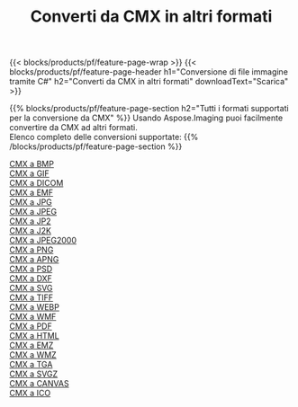 ﻿---
title: Converti da CMX in altri formati 
weight: 3920
url: /it/java/conversion/from/cmx 
lang: it
langdirlevel: 2
locales: zh-hans,ja,it,ru,de,es,fr,nl,id,lt,pl,pt,vi,tr,ko,zh-hant,ar,hi,th,sv,cs,uk,he
description: Usando Aspose.Imaging puoi facilmente convertire da CMX ad altri formati
---

{{< blocks/products/pf/feature-page-wrap >}}
{{< blocks/products/pf/feature-page-header h1="Conversione di file immagine tramite C#" h2="Converti da CMX in altri formati" downloadText="Scarica" >}}


{{% blocks/products/pf/feature-page-section  h2="Tutti i formati supportati per la conversione da CMX" %}}
Usando Aspose.Imaging puoi facilmente convertire da CMX ad altri formati.
<br/>
Elenco completo delle conversioni supportate:
{{% /blocks/products/pf/feature-page-section %}}
<div class="container-fluid productfamilypage bg-gray">
    <div class="convertypes bg-gray agp-content section">
        <div class="container">
		<div class="row other-converters">
		    <div class='col-md-2 other-converter remove-lp remove-rp'><a href="/imaging/it/java/conversion/cmx-to-bmp" >CMX a BMP</a></div><div class='col-md-2 other-converter remove-lp remove-rp'><a href="/imaging/it/java/conversion/cmx-to-gif" >CMX a GIF</a></div><div class='col-md-2 other-converter remove-lp remove-rp'><a href="/imaging/it/java/conversion/cmx-to-dicom" >CMX a DICOM</a></div><div class='col-md-2 other-converter remove-lp remove-rp'><a href="/imaging/it/java/conversion/cmx-to-emf" >CMX a EMF</a></div><div class='col-md-2 other-converter remove-lp remove-rp'><a href="/imaging/it/java/conversion/cmx-to-jpg" >CMX a JPG</a></div><div class='col-md-2 other-converter remove-lp remove-rp'><a href="/imaging/it/java/conversion/cmx-to-jpeg" >CMX a JPEG</a></div><div class='col-md-2 other-converter remove-lp remove-rp'><a href="/imaging/it/java/conversion/cmx-to-jp2" >CMX a JP2</a></div><div class='col-md-2 other-converter remove-lp remove-rp'><a href="/imaging/it/java/conversion/cmx-to-j2k" >CMX a J2K</a></div><div class='col-md-2 other-converter remove-lp remove-rp'><a href="/imaging/it/java/conversion/cmx-to-jpeg2000" >CMX a JPEG2000</a></div><div class='col-md-2 other-converter remove-lp remove-rp'><a href="/imaging/it/java/conversion/cmx-to-png" >CMX a PNG</a></div><div class='col-md-2 other-converter remove-lp remove-rp'><a href="/imaging/it/java/conversion/cmx-to-apng" >CMX a APNG</a></div><div class='col-md-2 other-converter remove-lp remove-rp'><a href="/imaging/it/java/conversion/cmx-to-psd" >CMX a PSD</a></div><div class='col-md-2 other-converter remove-lp remove-rp'><a href="/imaging/it/java/conversion/cmx-to-dxf" >CMX a DXF</a></div><div class='col-md-2 other-converter remove-lp remove-rp'><a href="/imaging/it/java/conversion/cmx-to-svg" >CMX a SVG</a></div><div class='col-md-2 other-converter remove-lp remove-rp'><a href="/imaging/it/java/conversion/cmx-to-tiff" >CMX a TIFF</a></div><div class='col-md-2 other-converter remove-lp remove-rp'><a href="/imaging/it/java/conversion/cmx-to-webp" >CMX a WEBP</a></div><div class='col-md-2 other-converter remove-lp remove-rp'><a href="/imaging/it/java/conversion/cmx-to-wmf" >CMX a WMF</a></div><div class='col-md-2 other-converter remove-lp remove-rp'><a href="/imaging/it/java/conversion/cmx-to-pdf" >CMX a PDF</a></div><div class='col-md-2 other-converter remove-lp remove-rp'><a href="/imaging/it/java/conversion/cmx-to-html" >CMX a HTML</a></div><div class='col-md-2 other-converter remove-lp remove-rp'><a href="/imaging/it/java/conversion/cmx-to-emz" >CMX a EMZ</a></div><div class='col-md-2 other-converter remove-lp remove-rp'><a href="/imaging/it/java/conversion/cmx-to-wmz" >CMX a WMZ</a></div><div class='col-md-2 other-converter remove-lp remove-rp'><a href="/imaging/it/java/conversion/cmx-to-tga" >CMX a TGA</a></div><div class='col-md-2 other-converter remove-lp remove-rp'><a href="/imaging/it/java/conversion/cmx-to-svgz" >CMX a SVGZ</a></div><div class='col-md-2 other-converter remove-lp remove-rp'><a href="/imaging/it/java/conversion/cmx-to-canvas" >CMX a CANVAS</a></div><div class='col-md-2 other-converter remove-lp remove-rp'><a href="/imaging/it/java/conversion/cmx-to-ico" >CMX a ICO</a></div>
                </div>
        </div>
    </div>
</div>
<br/>

